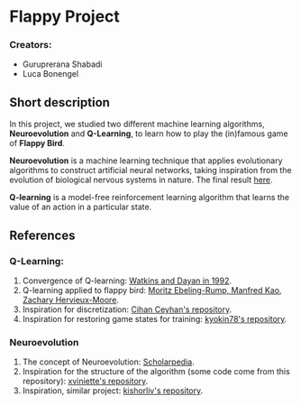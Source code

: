 # Flappy Project

### Creators:
- Guruprerana Shabadi
- Luca Bonengel

## Short description

In this project, we studied two different machine learning algorithms, **Neuroevolution** and **Q-Learning**, to learn how to play the (in)famous game of **Flappy Bird**.

**Neuroevolution** is a machine learning technique that applies evolutionary algorithms to construct artificial neural networks, taking inspiration from the evolution of biological nervous systems in nature. The final result [here](https://github.com/lucabonengel/FlappyProject/blob/main/BirdsProject/index.html).

**Q-learning** is a model-free reinforcement learning algorithm that learns the value of an action in a particular state.

## References

### Q-Learning:

1. Convergence of Q-learning: [Watkins and Dayan in 1992](http://www.gatsby.ucl.ac.uk/~dayan/papers/wd92.html).
2. Q-learning applied to flappy bird: [Moritz Ebeling-Rump, Manfred Kao, Zachary Hervieux-Moore](http://kilyos.ee.bilkent.edu.tr/~eee546/FlappyQ.pdf).
3. Inspiration for discretization: [Cihan Ceyhan's repository](https://github.com/chncyhn/flappybird-qlearning-bot).
4. Inspiration for restoring game states for training: [kyokin78's repository](https://github.com/kyokin78/rl-flappybird).

### Neuroevolution

1. The concept of Neuroevolution: [Scholarpedia](http://www.scholarpedia.org/article/Neuroevolution).
2. Inspiration for the structure of the algorithm (some code come from this repository): [xviniette's repository](https://github.com/xviniette/FlappyLearning).
3. Inspiration, similar project: [kishorliv's repository](https://github.com/kishorliv/Flappy-Bird-Neuro-evolution).

